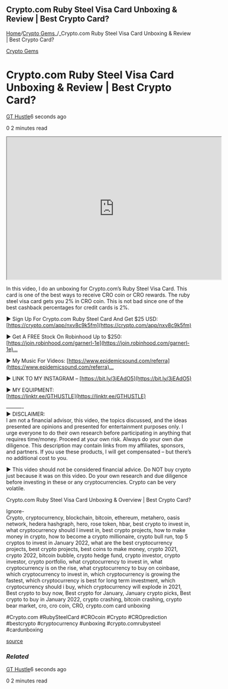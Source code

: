 ## Crypto.com Ruby Steel Visa Card Unboxing & Review | Best Crypto Card?

[Home](https://cryptogemtokens.com/)_/_[Crypto Gems](https://cryptogemtokens.com/category/crypto-gems/)_/_Crypto.com Ruby Steel Visa Card Unboxing & Review | Best Crypto Card?

[Crypto Gems](https://cryptogemtokens.com/category/crypto-gems/)

Crypto.com Ruby Steel Visa Card Unboxing & Review | Best Crypto Card?
=====================================================================

[GT Hustle](https://cryptogemtokens.com/author/gt_hustle/)6 seconds ago

0 2 minutes read

<iframe width="580" height="385" src="https://www.youtube.com/embed/aCkxQuRxU3g?rel=0&amp;autoplay=1&amp;autoplay=1&amp;hl=en&amp;modestbranding=1"></iframe>  
  
In this video, I do an unboxing for Crypto.com’s Ruby Steel Visa Card. This card is one of the best ways to receive CRO coin or CRO rewards. The ruby steel visa card gets you 2% in CRO coin. This is not bad since one of the best cashback percentages for credit cards is 2%.

► Sign Up For Crypto.com Ruby Steel Card And Get $25 USD: [https://crypto.com/app/nxv8c9k5fm](https://crypto.com/app/nxv8c9k5fm)

► Get A FREE Stock On Robinhood Up to $250: [https://join.robinhood.com/garnerl-1e](https://join.robinhood.com/garnerl-1e)…

► My Music For Videos: [https://www.epidemicsound.com/referra](https://www.epidemicsound.com/referra)…

► LINK TO MY INSTAGRAM – [https://bit.ly/3jEAdO5](https://bit.ly/3jEAdO5)

► MY EQUIPMENT:  
[https://linktr.ee/GTHUSTLE](https://linktr.ee/GTHUSTLE)

———-  
► DISCLAIMER:  
I am not a financial advisor, this video, the topics discussed, and the ideas presented are opinions and presented for entertainment purposes only. I urge everyone to do their own research before participating in anything that requires time/money. Proceed at your own risk. Always do your own due diligence. This description may contain links from my affiliates, sponsors, and partners. If you use these products, I will get compensated – but there’s no additional cost to you.

► This video should not be considered financial advice. Do NOT buy crypto just because it was on this video. Do your own research and due diligence before investing in these or any cryptocurrencies. Crypto can be very volatile.

Crypto.com Ruby Steel Visa Card Unboxing & Overview | Best Crypto Card?

Ignore-  
Crypto, cryptocurrency, blockchain, bitcoin, ethereum, metahero, oasis network, hedera hashgraph, hero, rose token, hbar, best crypto to invest in, what cryptocurrency should I invest in, best crypto projects, how to make money in crypto, how to become a crypto millionaire, crypto bull run, top 5 cryptos to invest in January 2022, what are the best cryptocurrency projects, best crypto projects, best coins to make money, crypto 2021, crypto 2022, bitcoin bubble, crypto hedge fund, crypto investor, crypto investor, crypto portfolio, what cryptocurrency to invest in, what cryptocurrency is on the rise, what cryptocurrency to buy on coinbase, which cryptocurrency to invest in, which cryptocurrency is growing the fastest, which cryptocurrency is best for long term investment, which cryptocurrency should i buy, which cryptocurrency will explode in 2021, Best crypto to buy now, Best crypto for January, January crypto picks, Best crypto to buy in January 2022, crypto crashing, bitcoin crashing, crypto bear market, cro, cro coin, CRO, crypto.com card unboxing

#Crypto.com #RubySteelCard #CROcoin #Crypto #CROprediction #bestcrypto #cryptocurrency #unboxing #crypto.comrubysteel #cardunboxing  
  
[source](https://www.youtube.com/watch?v=aCkxQuRxU3g)

### _Related_

[GT Hustle](https://cryptogemtokens.com/author/gt_hustle/)6 seconds ago

0 2 minutes read